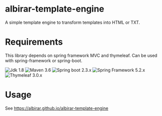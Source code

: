 # albirar-template-engine

A simple template engine to transform templates into HTML or TXT.

# Requirements

This library depends on spring framework MVC and thymeleaf.
Can be used with spring-framework or spring-boot.

![Jdk 1.8](https://img.shields.io/badge/Jdk-1.8-informational)
![Maven 3.6](https://img.shields.io/badge/Maven-3.6-informational)
![Spring boot 2.3.x](https://img.shields.io/badge/Spring%20Boot-2.3-informational)
![Spring Framework 5.2.x](https://img.shields.io/badge/Spring%20Framework-5.2-informational)
![Thymeleaf 3.0.x](https://img.shields.io/badge/Thymeleaf-3.0-informational)



# Usage

See https://albirar.github.io/albirar-template-engine

